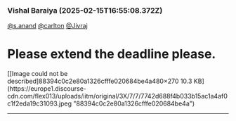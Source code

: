 ### Vishal Baraiya (2025-02-15T16:55:08.372Z)

[@s.anand](/u/s.anand) [@carlton](/u/carlton) [@Jivraj](/u/jivraj)

# Please extend the deadline please.

[[Image could not be described]88394c0c2e80a1326cfffe020684be4a480×270 10.3
KB](https://europe1.discourse-
cdn.com/flex013/uploads/iitm/original/3X/7/7/7742d688f4b033b15ac1a4af0c1f2eda19c31093.jpeg
"88394c0c2e80a1326cfffe020684be4a")


---
